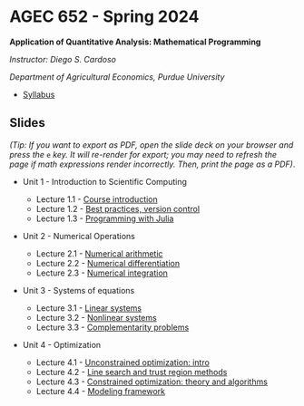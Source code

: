 # AGEC 652 - Spring 2024

****Application of Quantitative Analysis: Mathematical Programming****

_Instructor: Diego S. Cardoso_

_Department of Agricultural Economics, Purdue University_

- [Syllabus](syllabus/syllabus.md)


## Slides

_(Tip: If you want to export as PDF, open the slide deck on your browser and press the_ `e` _key. It will re-render for export; you may need to refresh the page if math expressions render incorrectly. Then, print the page as a PDF)_.

- Unit 1 - Introduction to Scientific Computing
  - Lecture 1.1 - [Course introduction](https://rawcdn.githack.com/PurdueAGEC652/AGEC652_2024/76754705a772d44a46a3eecb4ef9418c4ef911f0/slides/lecture_1_1/1_1_course_intro.html)
  - Lecture 1.2 - [Best practices, version control](https://raw.githack.com/PurdueAGEC652/AGEC652_2024/main/slides/lecture_1_2/1_2_reproducibilidy_version_control.html)
  - Lecture 1.3 - [Programming with Julia](https://raw.githack.com/PurdueAGEC652/AGEC652_2024/main/slides/lecture_1_3/1_3_programming_intro.html)

- Unit 2 - Numerical Operations
  - Lecture 2.1 - [Numerical arithmetic](https://raw.githack.com/PurdueAGEC652/AGEC652_2024/main/slides/lecture_2_1/2_1_numerical_arithmetic.html)
  - Lecture 2.2 - [Numerical differentiation](https://raw.githack.com/PurdueAGEC652/AGEC652_2024/main/slides/lecture_2_2/2_2_numerical_differentiation.html)
  - Lecture 2.3 - [Numerical integration](https://raw.githack.com/PurdueAGEC652/AGEC652_2024/main/slides/lecture_2_3/2_3_numerical_integration.html)

- Unit 3 - Systems of equations
  - Lecture 3.1 - [Linear systems](https://raw.githack.com/PurdueAGEC652/AGEC652_2024/main/slides/lecture_3_1/3_1_linear_equations.html)
  - Lecture 3.2 - [Nonlinear systems](https://raw.githack.com/PurdueAGEC652/AGEC652_2024/main/slides/lecture_3_2/3_2_nonlinear_systems.html)
  - Lecture 3.3 - [Complementarity problems](https://raw.githack.com/PurdueAGEC652/AGEC652_2024/main/slides/lecture_3_3/3_3_complementarity.html)
 
- Unit 4 - Optimization
  - Lecture 4.1 - [Unconstrained optimization: intro](https://raw.githack.com/PurdueAGEC652/AGEC652_2024/main/slides/lecture_4_1/4_1_unconstrained_optimization.html)
  - Lecture 4.2 - [Line search and trust region methods](https://raw.githack.com/PurdueAGEC652/AGEC652_2024/main/slides/lecture_4_2/4_2_unconstrained_optimization_derivative_methods.html)
  - Lecture 4.3 - [Constrained optimization: theory and algorithms](https://raw.githack.com/PurdueAGEC652/AGEC652_2024/main/slides/lecture_4_3/4_3_constrained_optimization_algorithms.html)
  - Lecture 4.4 - [Modeling framework](https://raw.githack.com/PurdueAGEC652/AGEC652_2024/main/slides/lecture_4_4/4_4_constrained_optimization_jump.html)

